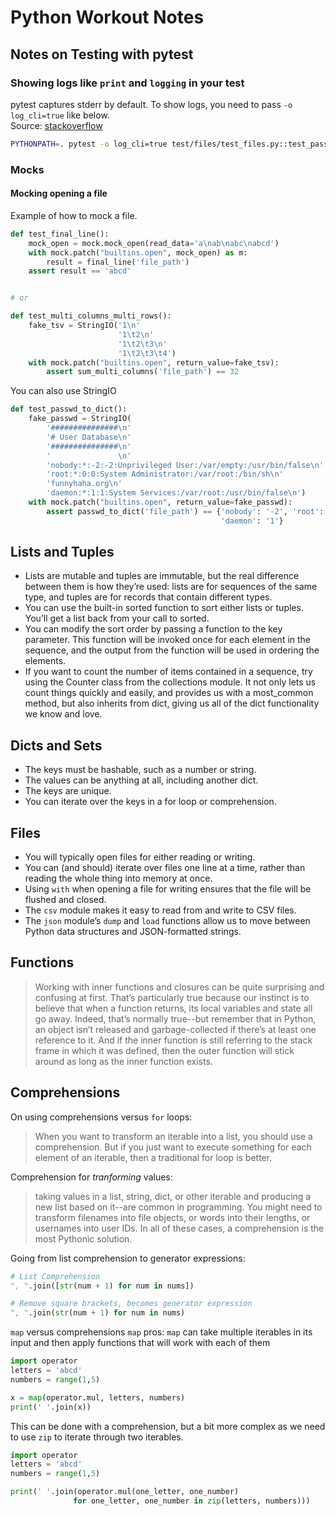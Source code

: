 # Python Workout Notes

## Notes on Testing with pytest

### Showing logs like `print` and `logging` in your test

pytest captures stderr by default. To show logs, you need to pass `-o log_cli=true` like below.  
Source: [stackoverflow](https://stackoverflow.com/a/51633600/12207563)

```sh
PYTHONPATH=. pytest -o log_cli=true test/files/test_files.py::test_passwd_to_dict
```

### Mocks

#### Mocking opening a file

Example of how to mock a file.

```python
def test_final_line():
    mock_open = mock.mock_open(read_data='a\nab\nabc\nabcd')
    with mock.patch("builtins.open", mock_open) as m:
        result = final_line('file_path')
    assert result == 'abcd'


# or 

def test_multi_columns_multi_rows():
    fake_tsv = StringIO('1\n'
                        '1\t2\n'
                        '1\t2\t3\n'
                        '1\t2\t3\t4')
    with mock.patch("builtins.open", return_value=fake_tsv):
        assert sum_multi_columns('file_path') == 32
```

You can also use StringIO

```py
def test_passwd_to_dict():
    fake_passwd = StringIO(
        '###############\n'
        '# User Database\n'
        '###############\n'
        '               \n'
        'nobody:*:-2:-2:Unprivileged User:/var/empty:/usr/bin/false\n'
        'root:*:0:0:System Administrator:/var/root:/bin/sh\n'
        'funnyhaha.org\n'
        'daemon:*:1:1:System Services:/var/root:/usr/bin/false\n')
    with mock.patch("builtins.open", return_value=fake_passwd):
        assert passwd_to_dict('file_path') == {'nobody': '-2', 'root': '0',
                                               'daemon': '1'}
```

## Lists and Tuples

- Lists are mutable and tuples are immutable, but the real difference between them is how they’re used: lists are for
  sequences of the same type, and tuples are for records that contain different types.
- You can use the built-in sorted function to sort either lists or tuples. You’ll get a list back from your call to
  sorted.
- You can modify the sort order by passing a function to the key parameter. This function will be invoked once for each
  element in the sequence, and the output from the function will be used in ordering the elements.
- If you want to count the number of items contained in a sequence, try using the Counter class from the collections
  module. It not only lets us count things quickly and easily, and provides us with a most_common method, but also
  inherits from dict, giving us all of the dict functionality we know and love.

## Dicts and Sets

- The keys must be hashable, such as a number or string.
- The values can be anything at all, including another dict.
- The keys are unique.
- You can iterate over the keys in a for loop or comprehension.

## Files

- You will typically open files for either reading or writing.
- You can (and should) iterate over files one line at a time, rather than reading the whole thing into memory at once.
- Using `with` when opening a file for writing ensures that the file will be flushed and closed.
- The `csv` module makes it easy to read from and write to CSV files.
- The `json` module’s `dump` and `load` functions allow us to move between Python data structures and JSON-formatted
  strings.

## Functions

> Working with inner functions and closures can be quite surprising and confusing at first. That’s particularly true because our instinct is to believe that when a function returns, its local variables and state all go away. Indeed, that’s normally true--but remember that in Python, an object isn’t released and garbage-collected if there’s at least one reference to it. And if the inner function is still referring to the stack frame in which it was defined, then the outer function will stick around as long as the inner function exists.

## Comprehensions

On using comprehensions versus `for` loops:
> When you want to transform an iterable into a list, you should use a comprehension. But if you just want to execute something for each element of an iterable, then a traditional for loop is better.

Comprehension for _tranforming_ values:
> taking values in a list, string, dict, or other iterable and producing a new list based on it--are common in programming. You might need to transform filenames into file objects, or words into their lengths, or usernames into user IDs. In all of these cases, a comprehension is the most Pythonic solution.

Going from list comprehension to generator expressions:
```python
# List Comprehension
", ".join([str(num + 1) for num in nums])

# Remove square brackets, becomes generator expression
", ".join(str(num + 1) for num in nums)
```

`map` versus comprehensions
`map` pros: `map` can take multiple iterables in its input and then apply functions that will work with each of them
```python
import operator
letters = 'abcd'
numbers = range(1,5)

x = map(operator.mul, letters, numbers)
print(' '.join(x))
```

This can be done with a comprehension, but a bit more complex as we need to use `zip` to iterate through two iterables.
```python
import operator
letters = 'abcd'
numbers = range(1,5)

print(' '.join(operator.mul(one_letter, one_number)
              for one_letter, one_number in zip(letters, numbers)))
```